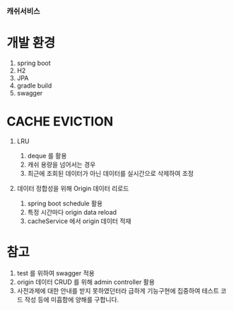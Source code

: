 ### 캐쉬서비스
# 개발 환경
1. spring boot
2. H2
3. JPA
4. gradle build
5. swagger 

# CACHE EVICTION
1. LRU
    1. deque 를 활용
    2. 캐쉬 용량을 넘어서는 경우
    3. 최근에 조회된 데이터가 아닌 데이터를 실시간으로 삭제하여 조정
    
2. 데이터 정합성을 위해 Origin 데이터 리로드
    1. spring boot schedule 활용
    2. 특정 시간마다 origin data reload
    3. cacheService 에서 origin 데이터 적재

# 참고
1. test 를 위하여 swagger 적용
2. origin 데이터 CRUD 를 위해 admin controller 활용
3. 사전과제에 대한 안내를 받지 못하였던터라 급하게 기능구현에 집중하여 테스트 코드 작성 등에 미흡함에 양해를 구합니다.